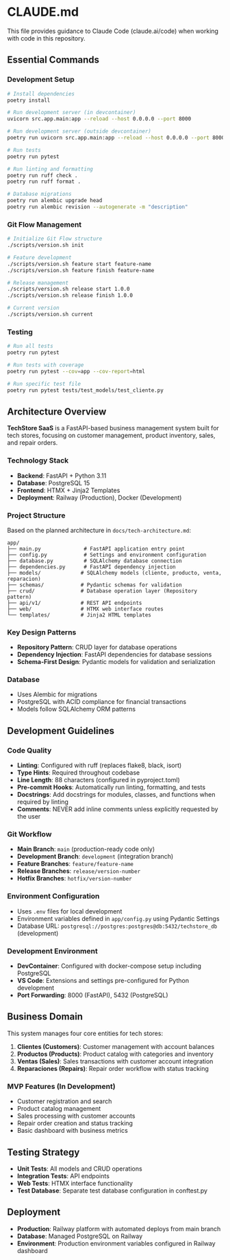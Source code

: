 # CLAUDE.md

This file provides guidance to Claude Code (claude.ai/code) when working with code in this repository.

## Essential Commands

### Development Setup
```bash
# Install dependencies
poetry install

# Run development server (in devcontainer)
uvicorn src.app.main:app --reload --host 0.0.0.0 --port 8000

# Run development server (outside devcontainer) 
poetry run uvicorn src.app.main:app --reload --host 0.0.0.0 --port 8000

# Run tests
poetry run pytest

# Run linting and formatting
poetry run ruff check .
poetry run ruff format .

# Database migrations
poetry run alembic upgrade head
poetry run alembic revision --autogenerate -m "description"
```

### Git Flow Management
```bash
# Initialize Git Flow structure
./scripts/version.sh init

# Feature development
./scripts/version.sh feature start feature-name
./scripts/version.sh feature finish feature-name

# Release management
./scripts/version.sh release start 1.0.0
./scripts/version.sh release finish 1.0.0

# Current version
./scripts/version.sh current
```

### Testing
```bash
# Run all tests
poetry run pytest

# Run tests with coverage
poetry run pytest --cov=app --cov-report=html

# Run specific test file
poetry run pytest tests/test_models/test_cliente.py
```

## Architecture Overview

**TechStore SaaS** is a FastAPI-based business management system built for tech stores, focusing on customer management, product inventory, sales, and repair orders.

### Technology Stack
- **Backend**: FastAPI + Python 3.11
- **Database**: PostgreSQL 15 
- **Frontend**: HTMX + Jinja2 Templates
- **Deployment**: Railway (Production), Docker (Development)

### Project Structure
Based on the planned architecture in `docs/tech-architecture.md`:

```
app/
├── main.py              # FastAPI application entry point
├── config.py            # Settings and environment configuration
├── database.py          # SQLAlchemy database connection
├── dependencies.py      # FastAPI dependency injection
├── models/             # SQLAlchemy models (cliente, producto, venta, reparacion)
├── schemas/            # Pydantic schemas for validation
├── crud/               # Database operation layer (Repository pattern)
├── api/v1/             # REST API endpoints
├── web/                # HTMX web interface routes
└── templates/          # Jinja2 HTML templates
```

### Key Design Patterns
- **Repository Pattern**: CRUD layer for database operations
- **Dependency Injection**: FastAPI dependencies for database sessions
- **Schema-First Design**: Pydantic models for validation and serialization

### Database
- Uses Alembic for migrations
- PostgreSQL with ACID compliance for financial transactions
- Models follow SQLAlchemy ORM patterns

## Development Guidelines

### Code Quality
- **Linting**: Configured with ruff (replaces flake8, black, isort)
- **Type Hints**: Required throughout codebase
- **Line Length**: 88 characters (configured in pyproject.toml)
- **Pre-commit Hooks**: Automatically run linting, formatting, and tests
- **Docstrings**: Add docstrings for modules, classes, and functions when required by linting
- **Comments**: NEVER add inline comments unless explicitly requested by the user

### Git Workflow
- **Main Branch**: `main` (production-ready code only)
- **Development Branch**: `development` (integration branch)
- **Feature Branches**: `feature/feature-name`
- **Release Branches**: `release/version-number`
- **Hotfix Branches**: `hotfix/version-number`

### Environment Configuration
- Uses `.env` files for local development
- Environment variables defined in `app/config.py` using Pydantic Settings
- Database URL: `postgresql://postgres:postgres@db:5432/techstore_db` (development)

### Development Environment
- **DevContainer**: Configured with docker-compose setup including PostgreSQL
- **VS Code**: Extensions and settings pre-configured for Python development
- **Port Forwarding**: 8000 (FastAPI), 5432 (PostgreSQL)

## Business Domain

This system manages four core entities for tech stores:

1. **Clientes (Customers)**: Customer management with account balances
2. **Productos (Products)**: Product catalog with categories and inventory
3. **Ventas (Sales)**: Sales transactions with customer account integration
4. **Reparaciones (Repairs)**: Repair order workflow with status tracking

### MVP Features (In Development)
- Customer registration and search
- Product catalog management
- Sales processing with customer accounts
- Repair order creation and status tracking
- Basic dashboard with business metrics

## Testing Strategy
- **Unit Tests**: All models and CRUD operations
- **Integration Tests**: API endpoints
- **Web Tests**: HTMX interface functionality
- **Test Database**: Separate test database configuration in conftest.py

## Deployment
- **Production**: Railway platform with automated deploys from main branch
- **Database**: Managed PostgreSQL on Railway
- **Environment**: Production environment variables configured in Railway dashboard